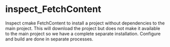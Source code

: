 # inspect_FetchContent
Inspect cmake FetchContent to install a project without dependencies to the main project. This will download the project but does not make it available to the main project so we have a complete separate installation. Configure and build are done in separate processes.
